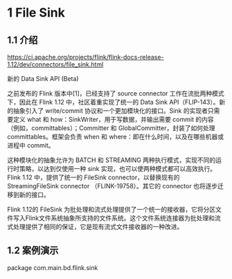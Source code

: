 # 1 File Sink

## 1.1 介绍
https://ci.apache.org/projects/flink/flink-docs-release-1.12/dev/connectors/file_sink.html

新的 Data Sink API (Beta)

之前发布的 Flink 版本中[1]，已经支持了 source connector 工作在流批两种模式下，因此在 Flink 1.12 中，社区着重实现了统一的 Data Sink API（FLIP-143）。新的抽象引入了 write/commit 协议和一个更加模块化的接口。Sink 的实现者只需要定义 what 和 how：SinkWriter，用于写数据，并输出需要 commit 的内容（例如，committables）；Committer 和 GlobalCommitter，封装了如何处理 committables。框架会负责 when 和 where：即在什么时间，以及在哪些机器或进程中 commit。

这种模块化的抽象允许为 BATCH 和 STREAMING 两种执行模式，实现不同的运行时策略，以达到仅使用一种 sink 实现，也可以使两种模式都可以高效执行。Flink 1.12 中，提供了统一的 FileSink connector，以替换现有的 StreamingFileSink connector （FLINK-19758）。其它的 connector 也将逐步迁移到新的接口。

Flink 1.12的 FileSink 为批处理和流式处理提供了一个统一的接收器，它将分区文件写入Flink文件系统抽象所支持的文件系统。这个文件系统连接器为批处理和流式处理提供了相同的保证，它是现有流式文件接收器的一种改进。

## 1.2 案例演示
package com.main.bd.flink.sink